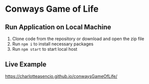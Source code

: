 # Conways Game of Life

## Run Application on Local Machine
1) Clone code from the repository or download and open the zip file
2) Run `npm i` to install necessary packages
3) Run `npm start` to start local host

## Live Example
https://charlotteasencio.github.io/conwaysGameOfLife/
